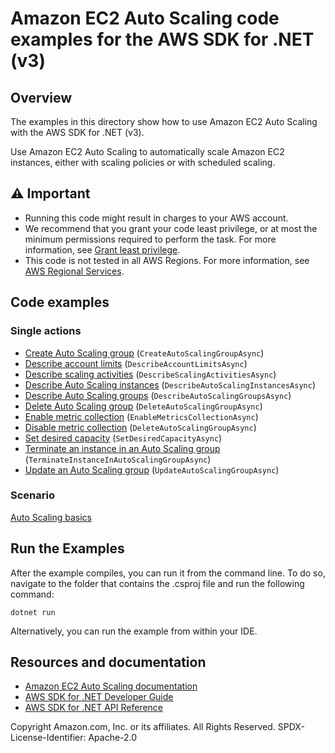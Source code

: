 # Amazon EC2 Auto Scaling code examples for the AWS SDK for .NET (v3)

## Overview

The examples in this directory show how to use Amazon EC2 Auto Scaling with the
AWS SDK for .NET (v3).

Use Amazon EC2 Auto Scaling to automatically scale Amazon EC2 instances, either
with scaling policies or with scheduled scaling.

## ⚠️ Important

- Running this code might result in charges to your AWS account.
- We recommend that you grant your code least privilege, or at most the minimum
  permissions required to perform the task. For more information, see
  [Grant least privilege](https://docs.aws.amazon.com/IAM/latest/UserGuide/best-practices.html#grant-least-privilege).
- This code is not tested in all AWS Regions. For more information, see
  [AWS Regional Services](https://aws.amazon.com/about-aws/global-infrastructure/regional-product-services/).

## Code examples

### Single actions

- [Create Auto Scaling group](scenarios/AutoScale_Basics) (`CreateAutoScalingGroupAsync`)
- [Describe account limits](scenarios/AutoScale_Basics) (`DescribeAccountLimitsAsync`)
- [Describe scaling activities](scenarios/AutoScale_Basics) (`DescribeScalingActivitiesAsync`)
- [Describe Auto Scaling instances](scenarios/AutoScale_Basics) (`DescribeAutoScalingInstancesAsync`)
- [Describe Auto Scaling groups](scenarios/AutoScale_Basics) (`DescribeAutoScalingGroupsAsync`)
- [Delete Auto Scaling group](scenarios/AutoScale_Basics) (`DeleteAutoScalingGroupAsync`)
- [Enable metric collection](scenarios/AutoScale_Basics) (`EnableMetricsCollectionAsync`)
- [Disable metric collection](scenarios/AutoScale_Basics) (`DeleteAutoScalingGroupAsync`)
- [Set desired capacity](scenarios/AutoScale_Basics) (`SetDesiredCapacityAsync`)
- [Terminate an instance in an Auto Scaling group](scenarios/AutoScale_Basics) (`TerminateInstanceInAutoScalingGroupAsync`)
- [Update an Auto Scaling group](scenarios/AutoScale_Basics) (`UpdateAutoScalingGroupAsync`)

### Scenario

[Auto Scaling basics](scenarios/AutoScale_Basics)

## Run the Examples

After the example compiles, you can run it from the command line. To do so,
navigate to the folder that contains the .csproj file and run the following
command:

```
dotnet run
```

Alternatively, you can run the example from within your IDE.

## Resources and documentation

- [Amazon EC2 Auto Scaling documentation](https://docs.aws.amazon.com/autoscaling/?id=docs_gateway#amazon-ec2-auto-scaling)
- [AWS SDK for .NET Developer Guide](https://docs.aws.amazon.com/sdk-for-net/v3/developer-guide/welcome.html)
- [AWS SDK for .NET API Reference](https://docs.aws.amazon.com/sdkfornet/v3/apidocs/index.html)

Copyright Amazon.com, Inc. or its affiliates. All Rights Reserved. SPDX-License-Identifier: Apache-2.0
